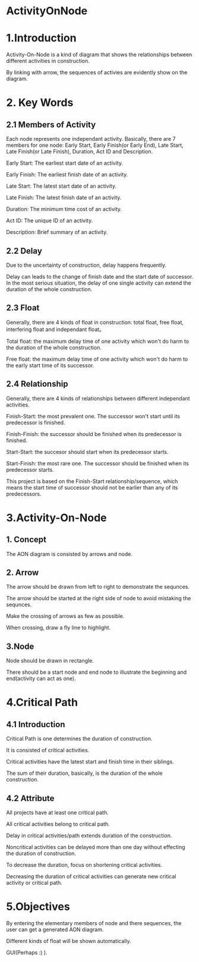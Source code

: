 # ActivityOnNode

# 1.Introduction

Activity-On-Node is a kind of diagram that shows the relationships between different activities in construction.

By linking with arrow, the sequences of activies are evidently show on the diagram.

# 2. Key Words

## 2.1 Members of Activity

Each node represents one independant activity. Basically, there are 7 members for one node: Early Start, Early Finish(or Early End), Late Start, Late Finish(or Late Finish), Duration, Act ID and Description.

Early Start: The earliest start date of an activity.

Early Finish: The earliest finish date of an activity.

Late Start: The latest start date of an activity.

Late Finish: The latest finish date of an activity.

Duration: The minimum time cost of an activity.

Act ID: The unique ID of an activity.

Description: Brief summary of an activity.

## 2.2 Delay

Due to the uncertainty of construction, delay happens frequently.

Delay can leads to the change of finish date and the start date of successor. In the most serious situation, the delay of one single activity can extend the duration of the whole construction.

## 2.3 Float

Generally, there are 4 kinds of float in construction: total float, free float, interfering float and independant float。

Total float: the maximum delay time of one activity which won't do harm to the duration of the whole construction.

Free float: the maximum delay time of one activity which won't do harm to the early start time of its successor.

## 2.4 Relationship

Generally, there are 4 kinds of relationships between different independant activities.

Finish-Start: the most prevalent one. The successor won't start until its predecessor is finished.

Finish-Finish: the successor should be finished when its predecessor is finished.

Start-Start: the succesor should start when its predecessor starts.

Start-Finish: the most rare one. The successor should be finished when its predecessor starts.

This project is based on the Finish-Start relationship/sequence, which means the start time of successor should not be earlier than any of its predecessors.

# 3.Activity-On-Node

## 1. Concept

The AON diagram is consisted by arrows and node.

## 2. Arrow

The arrow should be drawn from left to right to demonstrate the sequnces.

The arrow should be started at the right side of node to avoid mistaking the sequnces.

Make the crossing of arrows as few as possible.

When crossing, draw a fly line to highlight.

## 3.Node

Node should be drawn in rectangle.

There should be a start node and end node to illustrate the beginning and end(activity can act as one).

# 4.Critical Path

## 4.1 Introduction

Critical Path is one determines the duration of construction.

It is consisted of critical activities.

Critical activities have the latest start and finish time in their siblings.

The sum of their duration, basically, is the duration of the whole construction.

## 4.2 Attribute

All projects have at least one critical path.

All critical activities belong to critical path.

Delay in critical activities/path extends duration of the construction.

Noncritical activities can be delayed more than one day without effecting the duration of construction.

To decrease the duration, focus on shortening critical activities.

Decreasing the duration of critical activities can generate new critical activity or critical path.

# 5.Objectives

By entering the elementary members of node and there sequences, the user can get a generated AON diagram.

Different kinds of float will be shown automatically.

GUI(Perhaps :) ).
